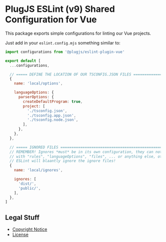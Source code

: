 PlugJS ESLint (v9) Shared Configuration for Vue
===============================================

This package exports simple configurations for linting our Vue projects.

Just add in your `eslint.config.mjs` something similar to:

```javascript
import configurations from '@plugjs/eslint-plugin-vue'

export default [
  ...configurations,

  // ===== DEFINE THE LOCATION OF OUR TSCONFIG.JSON FILES ======================
  {
    name: 'local/options',

    languageOptions: {
      parserOptions: {
        createDefaultProgram: true,
        project: [
          './tsconfig.json',
          './tsconfig.app.json',
          './tsconfig.node.json',
        ],
      },
    },
  },

  // ===== IGNORED FILES =======================================================
  // REMEMBER! Ignores *must* be in its own configuration, they can not coexist
  // with "rules", "languageOptions", "files", ... or anything else, otherwise
  // ESLint will blaantly ignore the ignore files!
  {
    name: 'local/ignores',

    ignores: [
      'dist/',
      'public/',
    ],
  },
]
```


Legal Stuff
-----------

* [Copyright Notice](NOTICE.md)
* [License](LICENSE.md)
